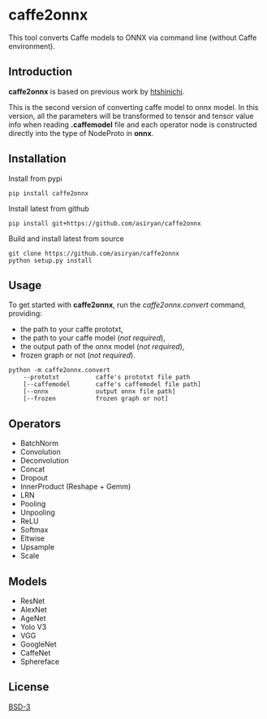 # caffe2onnx
This tool converts Caffe models to ONNX via command line (without Caffe environment).

## Introduction
**caffe2onnx** is based on previous work by [htshinichi](https://github.com/htshinichi/caffe-onnx).  
  
This is the second version of converting caffe model to onnx model. In this version, all the parameters will be transformed to tensor and tensor value info when reading **.caffemodel** file and each operator node is constructed directly into the type of NodeProto in **onnx**.

## Installation
Install from pypi  
```
pip install caffe2onnx
```

Install latest from github  
```
pip install git+https://github.com/asiryan/caffe2onnx
```

Build and install latest from source  
```
git clone https://github.com/asiryan/caffe2onnx
python setup.py install
``` 

## Usage
To get started with **caffe2onnx**, run the *caffe2onnx.convert* command, providing:
* the path to your caffe prototxt,
* the path to your caffe model (*not required*),
* the output path of the onnx model (*not required*),
* frozen graph or not (*not required*).

```
python -m caffe2onnx.convert
    --prototxt          caffe's prototxt file path
    [--caffemodel       caffe's caffemodel file path]
    [--onnx             output onnx file path]
    [--frozen           frozen graph or not]
```

## Operators
* BatchNorm
* Convolution
* Deconvolution
* Concat
* Dropout
* InnerProduct (Reshape + Gemm)
* LRN
* Pooling
* Unpooling
* ReLU
* Softmax
* Eltwise
* Upsample
* Scale

## Models
* ResNet
* AlexNet
* AgeNet
* Yolo V3
* VGG
* GoogleNet
* CaffeNet
* Sphereface

## License
[BSD-3](LICENSE)
